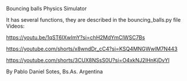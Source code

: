 Bouncing balls Physics Simulator

It has several functions, they are described in the bouncing_balls.py file
Videos:

https://youtu.be/1qST6IXwImY?si=chH2MdYmClWSC7Bs

https://youtube.com/shorts/x8wndDr_cC4?si=KSQ4MNGWwlM7N443

https://youtube.com/shorts/3CUX8NSsS0U?si=O4xkNJ2lHnKjDvYl

By Pablo Daniel Sotes, Bs.As. Argentina
